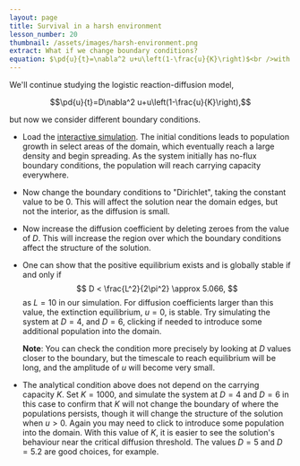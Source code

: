 ```yaml
---
layout: page
title: Survival in a harsh environment
lesson_number: 20
thumbnail: /assets/images/harsh-environment.png
extract: What if we change boundary conditions?
equation: $\pd{u}{t}=\nabla^2 u+u\left(1-\frac{u}{K}\right)$<br />with no-flux boundary conditions
---
```

We'll continue studying the logistic reaction-diffusion model,

$$\pd{u}{t}=D\nabla^2 u+u\left(1-\frac{u}{K}\right),$$

but now we consider different boundary conditions.

* Load the [interactive simulation](/sim/?preset=harshEnvironment). The initial conditions leads to population growth in select areas of the domain, which eventually reach a large density and begin spreading. As the system initially has no-flux boundary conditions, the population will reach carrying capacity everywhere.

* Now change the boundary conditions to "Dirichlet", taking the constant value to be $0$. This will affect the solution near the domain edges, but not the interior, as the diffusion is small.

* Now increase the diffusion coefficient by deleting zeroes from the value of $D$. This will increase the region over which the boundary conditions affect the structure of the solution. 

* One can show that the positive equilibrium exists and is globally stable if and only if
$$
D < \frac{L^2}{2\pi^2} \approx 5.066,
$$
as $L=10$ in our simulation. For diffusion coefficients larger than this value, the extinction equilibrium, $u=0$, is stable. Try simulating the system at $D=4$, and $D=6$, clicking if needed to introduce some additional population into the domain. 

    **Note**: You can check the condition more precisely by looking at $D$ values closer to the boundary, but the timescale to reach equilibrium will be long, and the amplitude of $u$ will become very small.

* The analytical condition above does not depend on the carrying capacity $K$. Set $K=1000$, and simulate the system at $D=4$ and $D=6$ in this case to confirm that $K$ will not change the boundary of where the populations persists, though it will change the structure of the solution when $u>0$. Again you may need to click to introduce some population into the domain. With this value of $K$, it is easier to see the solution's behaviour near the critical diffusion threshold. The values $D=5$ and $D=5.2$ are good choices, for example.
